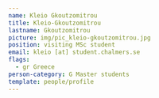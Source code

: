 ```yaml
---
name: Kleio Gkoutzomitrou
title: Kleio-Gkoutzomitrou
lastname: Gkoutzomitrou
picture: img/pic_kleio-gkoutzomitrou.jpg
position: visiting MSc student
email: kleio [at] student.chalmers.se
flags:
  - gr Greece
person-category: G Master students
template: people/profile
---
```

